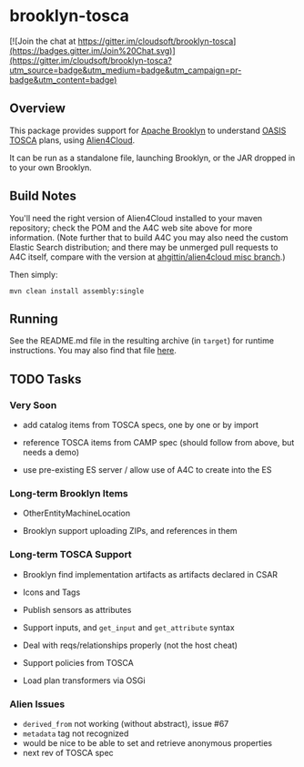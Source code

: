 brooklyn-tosca
===

[![Join the chat at https://gitter.im/cloudsoft/brooklyn-tosca](https://badges.gitter.im/Join%20Chat.svg)](https://gitter.im/cloudsoft/brooklyn-tosca?utm_source=badge&utm_medium=badge&utm_campaign=pr-badge&utm_content=badge)

## Overview

This package provides support for [Apache Brooklyn](http://brooklyn.io)
to understand [OASIS TOSCA](https://www.oasis-open.org/committees/tosca/) plans,
using [Alien4Cloud](http://alien4cloud.github.io).

It can be run as a standalone file, launching Brooklyn, or the JAR dropped in to your own Brooklyn.


## Build Notes

You'll need the right version of Alien4Cloud installed to your maven repository;
check the POM and the A4C web site above for more information.
(Note further that to build A4C you may also need the custom Elastic Search distribution;
and there may be unmerged pull requests to A4C itself,
compare with the version at [ahgittin/alien4cloud misc branch](https://github.com/ahgittin/alien4cloud/tree/misc).)

Then simply:

    mvn clean install assembly:single


## Running

See the README.md file in the resulting archive (in `target`) for runtime instructions.
You may also find that file [here](src/main/assembly/files/README.md).


## TODO Tasks

### Very Soon

* add catalog items from TOSCA specs, one by one or by import

* reference TOSCA items from CAMP spec (should follow from above, but needs a demo)

* use pre-existing ES server / allow use of A4C to create into the ES


### Long-term Brooklyn Items

* OtherEntityMachineLocation

* Brooklyn support uploading ZIPs, and references in them


### Long-term TOSCA Support


* Brooklyn find implementation artifacts as artifacts declared in CSAR

* Icons and Tags

* Publish sensors as attributes

* Support inputs, and `get_input` and `get_attribute` syntax

* Deal with reqs/relationships properly (not the host cheat)

* Support policies from TOSCA

* Load plan transformers via OSGi



### Alien Issues

* `derived_from` not working (without abstract), issue #67
* `metadata` tag not recognized
* would be nice to be able to set and retrieve anonymous properties
* next rev of TOSCA spec
